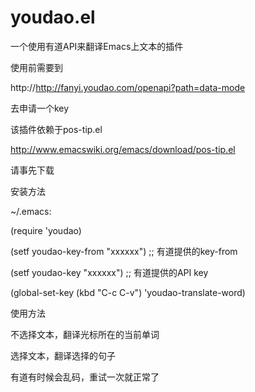 youdao.el
=========

一个使用有道API来翻译Emacs上文本的插件

使用前需要到

http://http://fanyi.youdao.com/openapi?path=data-mode

去申请一个key


该插件依赖于pos-tip.el

http://www.emacswiki.org/emacs/download/pos-tip.el

请事先下载


安装方法

~/.emacs:

(require 'youdao)

(setf youdao-key-from "xxxxxx") ;; 有道提供的key-from

(setf youdao-key "xxxxxx") ;; 有道提供的API key

(global-set-key (kbd "C-c C-v") 'youdao-translate-word)


使用方法

不选择文本，翻译光标所在的当前单词

选择文本，翻译选择的句子


有道有时候会乱码，重试一次就正常了
